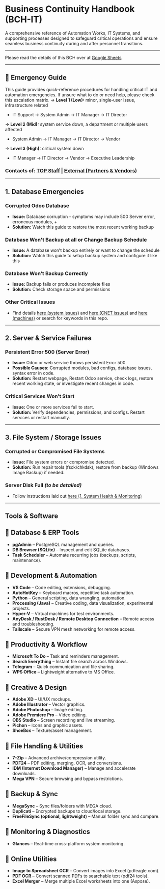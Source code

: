 # Business Continuity Handbook (BCH-IT)

A comprehensive reference of Automation Works, IT Systems, and supporting processes designed to safeguard critical operations and ensure seamless business continuity during and after personnel transitions.

---

Please read the details of this BCH over at [Google Sheets](https://docs.google.com/document/d/1_hEis_xVPHiJS8Y0dfEQNExM6SObiQz1FUnA3c57JGM/edit?tab=t.gknsv4hxkm6h)

---

## 🚨 Emergency Guide

This guide provides quick-reference procedures for handling critical IT and automation emergencies.
If unsure what to do or need help, please check this escalation matrix.
→ **Level 1 (Low):** minor, single-user issue, infrastructure related

- IT Support → System Admin → IT Manager → IT Director

→ **Level 2 (Mid):** system service down, a department or multiple users affected

- System Admin → IT Manager → IT Director → Vendor

→ **Level 3 (High):** critical system down

- IT Manager → IT Director → Vendor → Executive Leadership

### Contacts of: [TOP Staff](https://docs.google.com/document/d/1_hEis_xVPHiJS8Y0dfEQNExM6SObiQz1FUnA3c57JGM/edit?tab=t.p5r7sz95ao4n) | [External (Partners & Vendors)](https://docs.google.com/document/d/1_hEis_xVPHiJS8Y0dfEQNExM6SObiQz1FUnA3c57JGM/edit?tab=t.csmeknmtdzmk)

---

## 1. Database Emergencies

### Corrupted Odoo Database

- **Issue:** Database corruption - symptoms may include 500 Server error, erroneous modules, +
- **Solution:** Watch this guide to restore the most recent working backup

### Database Won't Backup at all or Change Backup Schedule

- **Issue:** A database won't backup entirely or want to change the schedule
- **Solution:** Watch this guide to setup backup system and configure it like this

### Database Won’t Backup Correctly

- **Issue:** Backup fails or produces incomplete files
- **Solution:** Check storage space and permissions

### Other Critical Issues

- Find details [here (system issues)](./Systems%20and%20Tools/System%20Errors%20and%20Fixes.md) and [here (CNET issues)](./Systems%20and%20Tools/ERP/CNET/Errors_and_Fixes.md) and [here (machines)](/Production%20&%20Machines/Readme.md) or search for keywords in this repo.

---

## 2. Server & Service Failures

### Persistent Error 500 (Server Error)

- **Issue:** Odoo or web service throws persistent Error 500.
- **Possible Causes:** Corrupted modules, bad configs, database issues, syntax error in code.
- **Solution:** Restart webpage, Restart Odoo service, check logs, restore recent working state, or investigate recent changes in code.

### Critical Services Won’t Start

- **Issue:** One or more services fail to start.
- **Solution:** Verify dependencies, permissions, and configs. Restart services or restart manually.

---

## 3. File System / Storage Issues

### Corrupted or Compromised File Systems

- **Issue:** File system errors or compromise detected.
- **Solution:** Run repair tools (fsck/chkdsk), restore from backup (Windows Image Backup) if needed.

### Server Disk Full _(to be detailed)_

- Follow instructions laid out [here (1. System Health & Monitoring)](./Systems%20and%20Tools/Processes%20&%20Workflows.md)

---

## Tools & Software

## 🔹 Database & ERP Tools

- **pgAdmin** – PostgreSQL management and queries.
- **DB Browser (SQLite)** – Inspect and edit SQLite databases.
- **Task Scheduler** – Automate recurring jobs (backups, scripts, maintenance).

## 🔹 Development & Automation

- **VS Code** – Code editing, extensions, debugging.
- **AutoHotKey** – Keyboard macros, repetitive task automation.
- **Python** – General scripting, data wrangling, automation.
- **Processing (Java)** – Creative coding, data visualization, experimental projects.
- **Hyper-V** – Virtual machines for test environments.
- **AnyDesk / RustDesk / Remote Desktop Connection** – Remote access and troubleshooting.
- **Tailscale** – Secure VPN mesh networking for remote access.

## 🔹 Productivity & Workflow

- **Microsoft To Do** – Task and reminders management.
- **Search Everything** – Instant file search across Windows.
- **Telegram** – Quick communication and file sharing.
- **WPS Office** – Lightweight alternative to MS Office.

## 🔹 Creative & Design

- **Adobe XD** – UI/UX mockups.
- **Adobe Illustrator** – Vector graphics.
- **Adobe Photoshop** – Image editing.
- **Adobe Premiere Pro** – Video editing.
- **OBS Studio** – Screen recording and live streaming.
- **Pichon** – Icons and graphic assets.
- **ShoeBox** – Texture/asset management.

## 🔹 File Handling & Utilities

- **7-Zip** – Advanced archive/compression utility.
- **PDF24** – PDF editing, merging, OCR, and conversions.
- **IDM (Internet Download Manager)** – Manage and accelerate downloads.
- **Mega VPN** – Secure browsing and bypass restrictions.

## 🔹 Backup & Sync

- **MegaSync** – Sync files/folders with MEGA cloud.
- **Duplicati** – Encrypted backups to cloud/local storage.
- **FreeFileSync (optional, lightweight)** – Manual folder sync and compare.

## 🔹 Monitoring & Diagnostics

- **Glances** – Real-time cross-platform system monitoring.

## 🔹 Online Utilities

- **Image to Spreadsheet OCR** – Convert images into Excel (pdfeagle.com).
- **PDF OCR** – Convert scanned PDFs to searchable text (pdf24 tools).
- **Excel Merger** – Merge multiple Excel worksheets into one (Aspose).
